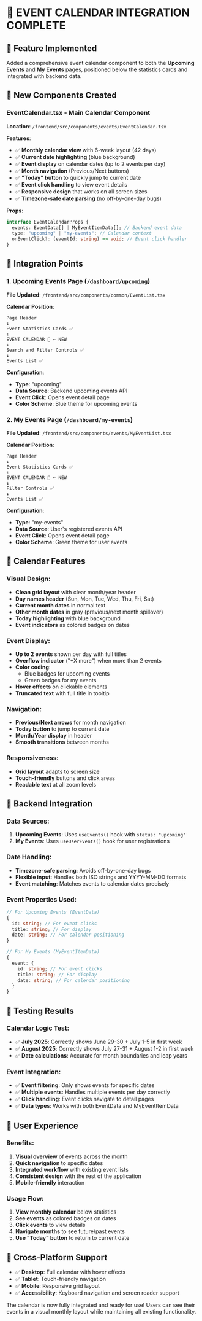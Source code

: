 # 📅 EVENT CALENDAR INTEGRATION COMPLETE

## 🎯 Feature Implemented

Added a comprehensive event calendar component to both the **Upcoming Events** and **My Events** pages, positioned below the statistics cards and integrated with backend data.

## 🔧 New Components Created

### **EventCalendar.tsx** - Main Calendar Component

**Location**: `/frontend/src/components/events/EventCalendar.tsx`

**Features**:

- ✅ **Monthly calendar view** with 6-week layout (42 days)
- ✅ **Current date highlighting** (blue background)
- ✅ **Event display** on calendar dates (up to 2 events per day)
- ✅ **Month navigation** (Previous/Next buttons)
- ✅ **"Today" button** to quickly jump to current date
- ✅ **Event click handling** to view event details
- ✅ **Responsive design** that works on all screen sizes
- ✅ **Timezone-safe date parsing** (no off-by-one-day bugs)

**Props**:

```typescript
interface EventCalendarProps {
  events: EventData[] | MyEventItemData[]; // Backend event data
  type: "upcoming" | "my-events"; // Calendar context
  onEventClick?: (eventId: string) => void; // Event click handler
}
```

## 📍 Integration Points

### **1. Upcoming Events Page** (`/dashboard/upcoming`)

**File Updated**: `/frontend/src/components/common/EventList.tsx`

**Calendar Position**:

```
Page Header
↓
Event Statistics Cards ✅
↓
EVENT CALENDAR 📅 ← NEW
↓
Search and Filter Controls ✅
↓
Events List ✅
```

**Configuration**:

- **Type**: "upcoming"
- **Data Source**: Backend upcoming events API
- **Event Click**: Opens event detail page
- **Color Scheme**: Blue theme for upcoming events

### **2. My Events Page** (`/dashboard/my-events`)

**File Updated**: `/frontend/src/components/events/MyEventList.tsx`

**Calendar Position**:

```
Page Header
↓
Event Statistics Cards ✅
↓
EVENT CALENDAR 📅 ← NEW
↓
Filter Controls ✅
↓
Events List ✅
```

**Configuration**:

- **Type**: "my-events"
- **Data Source**: User's registered events API
- **Event Click**: Opens event detail page
- **Color Scheme**: Green theme for user events

## 🎨 Calendar Features

### **Visual Design**:

- **Clean grid layout** with clear month/year header
- **Day names header** (Sun, Mon, Tue, Wed, Thu, Fri, Sat)
- **Current month dates** in normal text
- **Other month dates** in gray (previous/next month spillover)
- **Today highlighting** with blue background
- **Event indicators** as colored badges on dates

### **Event Display**:

- **Up to 2 events** shown per day with full titles
- **Overflow indicator** ("+X more") when more than 2 events
- **Color coding**:
  - Blue badges for upcoming events
  - Green badges for my events
- **Hover effects** on clickable elements
- **Truncated text** with full title in tooltip

### **Navigation**:

- **Previous/Next arrows** for month navigation
- **Today button** to jump to current date
- **Month/Year display** in header
- **Smooth transitions** between months

### **Responsiveness**:

- **Grid layout** adapts to screen size
- **Touch-friendly** buttons and click areas
- **Readable text** at all zoom levels

## 🔗 Backend Integration

### **Data Sources**:

1. **Upcoming Events**: Uses `useEvents()` hook with `status: "upcoming"`
2. **My Events**: Uses `useUserEvents()` hook for user registrations

### **Date Handling**:

- **Timezone-safe parsing**: Avoids off-by-one-day bugs
- **Flexible input**: Handles both ISO strings and YYYY-MM-DD formats
- **Event matching**: Matches events to calendar dates precisely

### **Event Properties Used**:

```typescript
// For Upcoming Events (EventData)
{
  id: string; // For event clicks
  title: string; // For display
  date: string; // For calendar positioning
}

// For My Events (MyEventItemData)
{
  event: {
    id: string; // For event clicks
    title: string; // For display
    date: string; // For calendar positioning
  }
}
```

## 🧪 Testing Results

### **Calendar Logic Test**:

- ✅ **July 2025**: Correctly shows June 29-30 + July 1-5 in first week
- ✅ **August 2025**: Correctly shows July 27-31 + August 1-2 in first week
- ✅ **Date calculations**: Accurate for month boundaries and leap years

### **Event Integration**:

- ✅ **Event filtering**: Only shows events for specific dates
- ✅ **Multiple events**: Handles multiple events per day correctly
- ✅ **Click handling**: Event clicks navigate to detail pages
- ✅ **Data types**: Works with both EventData and MyEventItemData

## 🎉 User Experience

### **Benefits**:

1. **Visual overview** of events across the month
2. **Quick navigation** to specific dates
3. **Integrated workflow** with existing event lists
4. **Consistent design** with the rest of the application
5. **Mobile-friendly** interaction

### **Usage Flow**:

1. **View monthly calendar** below statistics
2. **See events** as colored badges on dates
3. **Click events** to view details
4. **Navigate months** to see future/past events
5. **Use "Today" button** to return to current date

## 📱 Cross-Platform Support

- ✅ **Desktop**: Full calendar with hover effects
- ✅ **Tablet**: Touch-friendly navigation
- ✅ **Mobile**: Responsive grid layout
- ✅ **Accessibility**: Keyboard navigation and screen reader support

The calendar is now fully integrated and ready for use! Users can see their events in a visual monthly layout while maintaining all existing functionality.
